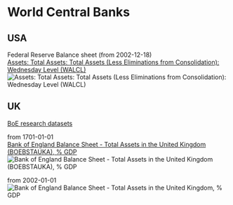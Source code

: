 # World Central Banks

## USA
Federal Reserve Balance sheet (from 2002-12-18)                 
[Assets: Total Assets: Total Assets (Less Eliminations from Consolidation): Wednesday Level (WALCL)](https://fred.stlouisfed.org/series/WALCL)           
![Assets: Total Assets: Total Assets (Less Eliminations from Consolidation): Wednesday Level (WALCL)](https://fred.stlouisfed.org/graph/fredgraph.png?g=1c5VA)           

## UK 
[BoE research datasets](https://www.bankofengland.co.uk/statistics/research-datasets)               

from 1701-01-01                                   
[Bank of England Balance Sheet - Total Assets in the United Kingdom (BOEBSTAUKA), % GDP](https://fred.stlouisfed.org/series/BOEBSTAUKA)                      
![Bank of England Balance Sheet - Total Assets in the United Kingdom (BOEBSTAUKA), % GDP](https://fred.stlouisfed.org/graph/fredgraph.png?g=1bMRd)             


from 2002-01-01
![Bank of England Balance Sheet - Total Assets in the United Kingdom, % GDP](https://fred.stlouisfed.org/graph/fredgraph.png?g=1cjqv)
